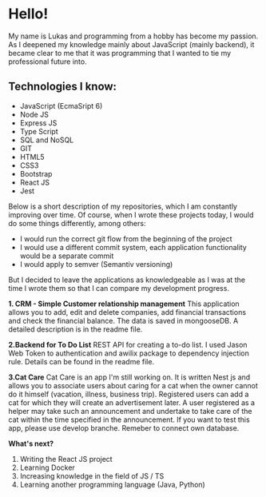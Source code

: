  # Hello!  #
  My name is Lukas and programming from a hobby has become my passion. As I deepened my knowledge mainly about JavaScript (mainly backend), it became clear to me that it was programming that I wanted to tie my professional future into.
  
   ## Technologies I know: ##
  * JavaScript (EcmaSript 6)
  * Node JS
  * Express JS
  * Type Script
  * SQL and NoSQL
  * GIT 
  * HTML5
  * CSS3
  * Bootstrap
  * React JS
  * Jest
  
   Below is a short description of my repositories, which I am constantly improving over time. 
  Of course, when I wrote these projects today, I would do some things differently, among others: 
  * I would run the correct git flow from the beginning of the project
  * I would use a different commit system, each application functionality would be a separate commit
  * I would apply to semver (Semantiv versioning)
    
   But I decided to leave the applications as knowledgeable as I was at the time I wrote them so that I can compare my development progress.
    
  **1. CRM - Simple Customer relationship management**
      This application allows you to add, edit and delete companies, add financial transactions and check the financial balance. The data is saved in mongooseDB. A detailed description is in the readme file.
  
  **2.Backend for To Do List**
    REST API for creating a to-do list. I used Jason Web Token to authentication and awilix package to dependency injection rule. Details can be found in the readme file.
    
  **3.Cat Care**
    Cat Care is an app I'm still working on. It is written Nest js and allows you to associate users about caring for a cat when the owner cannot do it himself (vacation, illness, business trip). Registered users can add a cat for which they will create an advertisement later. A user registered as a helper may take such an announcement and undertake to take care of the cat within the time specified in the announcement. If you want to test this app, please use develop branche. Remeber to connect own database. 
    
 **What's next?**
  1. Writing the React JS project
  2. Learning Docker
  3. Increasing knowledge in the field of JS / TS
  4. Learning another programming language (Java, Python)
    
